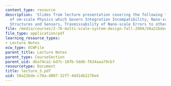 ```yaml
---
content_type: resource
description: 'Slides from lecture presentation covering the following topics: Principles
  of nm-scale Physics which Govern Integration Incompatibility, Nano-scale Actuators,
  Structures and Sensors, Trasmissability of Nano-scale Errors to other Scales.'
file: /media/courses/2-76-multi-scale-system-design-fall-2004/58a22bdec70ad00732f74d41db2276e4_lecture_5.pdf
file_type: application/pdf
learning_resource_types:
- Lecture Notes
ocw_type: OCWFile
parent_title: Lecture Notes
parent_type: CourseSection
parent_uid: dba74ca1-bd7c-18fb-5dd6-f634aaa79cb7
resourcetype: Document
title: lecture_5.pdf
uid: 58a22bde-c70a-d007-32f7-4d41db2276e4
---
```

